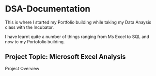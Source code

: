 # DSA-Documentation

This is where I started my Portfolio building while taking my Data Anaysis class with the Incubator.

I have learnt quite a number of things ranging from Ms Excel to SQL and now to my Portofolio building.

## Project Topic: Microsoft Excel Analysis

Project Overview

